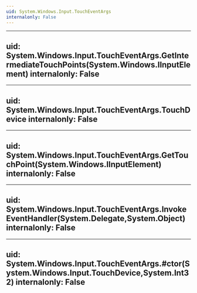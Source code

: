 ```yaml
---
uid: System.Windows.Input.TouchEventArgs
internalonly: False
---
```


---
uid: System.Windows.Input.TouchEventArgs.GetIntermediateTouchPoints(System.Windows.IInputElement)
internalonly: False
---

---
uid: System.Windows.Input.TouchEventArgs.TouchDevice
internalonly: False
---

---
uid: System.Windows.Input.TouchEventArgs.GetTouchPoint(System.Windows.IInputElement)
internalonly: False
---

---
uid: System.Windows.Input.TouchEventArgs.InvokeEventHandler(System.Delegate,System.Object)
internalonly: False
---

---
uid: System.Windows.Input.TouchEventArgs.#ctor(System.Windows.Input.TouchDevice,System.Int32)
internalonly: False
---
